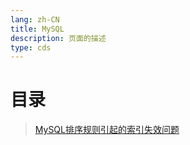 ```yaml
---
lang: zh-CN  
title: MySQL  
description: 页面的描述  
type: cds  
---
```



# 目录

> [MySQL排序规则引起的索引失效问题](MySQL排序规则引起的索引失效问题.md)  


<Comment></Comment>